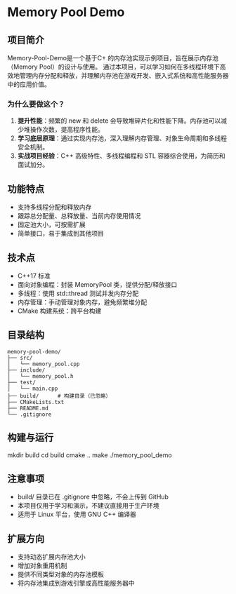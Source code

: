 # Memory Pool Demo

## 项目简介
Memory-Pool-Demo是一个基于C+ 的内存池实现示例项目，旨在展示内存池（Memory Pool）的设计与使用。
通过本项目，可以学习如何在多线程环境下高效地管理内存分配和释放，并理解内存池在游戏开发、嵌入式系统和高性能服务器中的应用价值。

### 为什么要做这个？
1. **提升性能**：频繁的 new 和 delete 会导致堆碎片化和性能下降。内存池可以减少堆操作次数，提高程序性能。
2. **学习底层原理**：通过实现内存池，深入理解内存管理、对象生命周期和多线程安全机制。
3. **实战项目经验**：C++ 高级特性、多线程编程和 STL 容器综合使用，为简历和面试加分。

## 功能特点
- 支持多线程分配和释放内存
- 跟踪总分配量、总释放量、当前内存使用情况
- 固定池大小，可按需扩展
- 简单接口，易于集成到其他项目

## 技术点
- C++17 标准
- 面向对象编程：封装 MemoryPool 类，提供分配/释放接口
- 多线程：使用 std::thread 测试并发内存分配
- 内存管理：手动管理对象内存，避免频繁堆分配
- CMake 构建系统：跨平台构建

## 目录结构
```
memory-pool-demo/
├── src/
│   └── memory_pool.cpp
├── include/
│   └── memory_pool.h
├── test/
│   └── main.cpp
├── build/      # 构建目录（已忽略）
├── CMakeLists.txt
├── README.md
└── .gitignore
```

## 构建与运行
mkdir build
cd build
cmake ..
make
./memory_pool_demo

## 注意事项
- build/ 目录已在 .gitignore 中忽略，不会上传到 GitHub
- 本项目仅用于学习和演示，不建议直接用于生产环境
- 适用于 Linux 平台，使用 GNU C++ 编译器

## 扩展方向
- 支持动态扩展内存池大小
- 增加对象重用机制
- 提供不同类型对象的内存池模板
- 将内存池集成到游戏引擎或高性能服务器中


